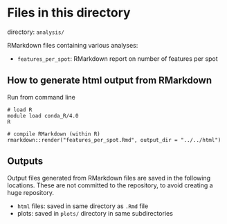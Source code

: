 # Files in this directory

directory: `analysis/`

RMarkdown files containing various analyses:

- `features_per_spot`: RMarkdown report on number of features per spot


## How to generate html output from RMarkdown

Run from command line

```
# load R
module load conda_R/4.0
R

# compile RMarkdown (within R)
rmarkdown::render("features_per_spot.Rmd", output_dir = "../../html")
```


## Outputs

Output files generated from RMarkdown files are saved in the following locations. These are not committed to the repository, to avoid creating a huge repository.

- `html` files: saved in same directory as `.Rmd` file
- plots: saved in `plots/` directory in same subdirectories

